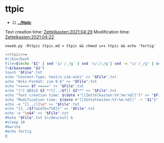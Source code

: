 # ttpic

* ☑ **[../ttpic](./ttpic)**

Text creation time:
[Zettelkasten:2021:04:29]()
Modification time:
[Zettelkasten:2021:04:22]()

  ``noweb.py -Rttpic ttpic.md > ttpic && chmod u+x ttpic && echo 'fertig'``

```bash
<<ttpic>>=
#!/bin/bash
File=$(echo "$1" | sed 's/ /_/g' | sed 's/:/;/g'| sed -e "s/'/_/g" | sed 's/\"//g')
f=$(basename "$1")
touch "$File".txt
echo "Content-Type: text/x-zim-wiki" >> "$File".txt
echo "Wiki-Format: zim 0.6" >> "$File".txt
echo "===== $f =====" >> "$File".txt
echo "[*] @BILD $3 **[[../$f]] $2**" >> "$File".txt
echo "Text creation time: $(date +"[[Zettelkasten:%Y:%m:%d]]")" >> "$File".txt
echo "Modification time: $(date +"[[Zettelkasten:%Y:%m:%d]]" -r "$1")" >> "$File".txt
echo -e "[[../]]\n" >> "$File".txt
echo "{{../$f?width=750}}" >> "$File".txt
echo -e "\n$4" >> "$File".txt
#kate "$File".txt 2>/dev/null & 
#sleep 10
#kwrite
#echo fertig
@
```



